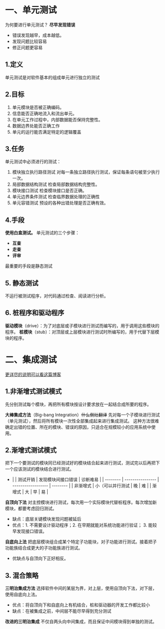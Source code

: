 # 一、单元测试
为何要进行单元测试？
**尽早发现错误**
- 错误发现越早，成本越低。
- 发现问题比较容易
- 修正问题更容易
## 1.定义
单元测试是对软件基本的组成单元进行独立的测试
## 2.目标
1. 单元模块是否被正确编码。
2. 信息能否正确地流入和流出单元。
3. 在单元工作过程中，内部数据能否保持完整性。
4. 数据边界处能否正确工作 
5. 单元的运行能否满足特定的逻辑覆盖
## 3.任务
单元测试中必须进行的测试：
1. 模块独立执行路径测试
对每一条独立路径执行测试，保证每条语句被至少执行一次。
2. 局部数据结构测试
检查局部数据结构完整性。
3. 模块接口测试
检查模块接口是否正确。
4. 单元边界条件测试
检查临界数据处理的正确性
5. 单元容错测试
预设的各种出错处理是否正确有效。
## 4.手段
**使用白盒测试。**
单元测试的三个步骤：
- **互查**
- **走查**
- **评审**

最重要的手段是静态测试
## 5. 静态测试
不运行被测试程序，对代码通过检查、阅读进行分析。
## 6. 桩程序和驱动程序
**驱动模块**（drive）：为了对底层或子模块进行测试而编写的，用于调用这些模块的程序。
**桩模块**（stub）：对顶层或上层模块进行测试时所编写的，用于代替下层模块的程序。
# 二、集成测试

[更详尽的说明可以看这篇博客](https://blog.csdn.net/fbvukn/article/details/85853826)
## 1.非渐增式测试模式
先分别测试每个模块，再把所有模块按设计要求放在一起结合成所要的程序。


**大棒集成方法**（Big-bang Integration）~~什么倒灶翻译~~ 
先对每一个子模块进行测试（单元测试），然后将所有模块一次性全部集成起来进行集成测试。
这种方法很难确定出错的位置、所在的模块、错误的原因，只适合在规模较小的应用系统中使用。


## 2.渐增式测试模式
把下一个要测试的模块同已经测试好的模块结合起来进行测试，测试完以后再把下一个应该测试的模块结合进行测试。

  - |          | 测试开销         | 发现模块间接口错误 | 诊断难易 |
 | -------- | ---------------- | ------------------ | -------- |
| 非渐增式 | 小（可以并行测试 | 晚                 | 难       |
| 渐增式   | 大               | 早                 | 易       |

**自顶向下法**
对主控模块进行测试，每次用一个实际模块代替桩程序。每次增加新模块，都要考虑回归测试。
- 缺点：底层关键模块发现问题被延后
- 优点：1. 不需要设计驱动程序；2. 在早期就能对系统功能进行验证； 3. 能较早发现接口错误。

**自底向上法**
把底层模块组合成某个特定子功能块，对子功能进行测试。接着把子功能族结合成更大的子功能族进行测试。
- 优缺点与自顶向下正好相反。
## 3. 混合策略
**三明治集成方法**
选择软件中间的某层为界，对上层，使用自顶向下法，对下层，使用自底向上法。
- 优点：将自顶向下和自底向上有机结合，桩和驱动器的开发工作都比较小
- 缺点：在被集成之前，中间层不能尽早得到充分测试

**改进的三明治集成**
不仅自两头向中间集成，而且保证中间模块得到单独的测试。